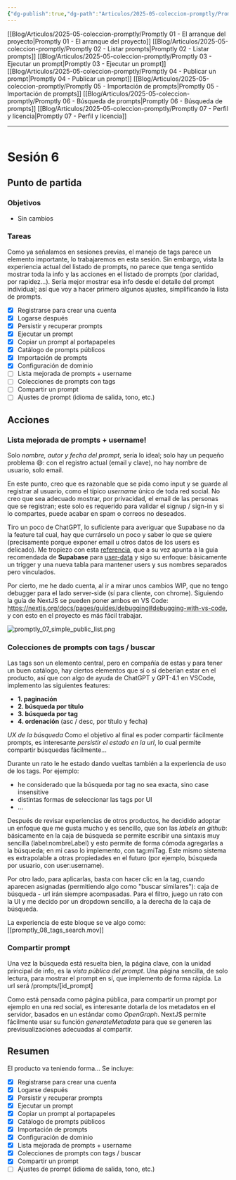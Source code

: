 ```yaml
---
{"dg-publish":true,"dg-path":"Articulos/2025-05-coleccion-promptly/Promptly 06 - Búsqueda de prompts.md","permalink":"/articulos/2025-05-coleccion-promptly/promptly-06-busqueda-de-prompts/","title":"Promptly 06 - Búsqueda de prompts","tags":["nextjs","supabase","postgresql","tailwindcss"]}
---
```



<div class="transclusion internal-embed is-loaded"><div class="markdown-embed">



[[Blog/Articulos/2025-05-coleccion-promptly/Promptly 01 - El arranque del proyecto\|Promptly 01 - El arranque del proyecto]]
[[Blog/Articulos/2025-05-coleccion-promptly/Promptly 02 - Listar prompts\|Promptly 02 - Listar prompts]]
[[Blog/Articulos/2025-05-coleccion-promptly/Promptly 03 - Ejecutar un prompt\|Promptly 03 - Ejecutar un prompt]]
[[Blog/Articulos/2025-05-coleccion-promptly/Promptly 04 - Publicar un prompt\|Promptly 04 - Publicar un prompt]]
[[Blog/Articulos/2025-05-coleccion-promptly/Promptly 05 - Importación de prompts\|Promptly 05 - Importación de prompts]]
[[Blog/Articulos/2025-05-coleccion-promptly/Promptly 06 - Búsqueda de prompts\|Promptly 06 - Búsqueda de prompts]]
[[Blog/Articulos/2025-05-coleccion-promptly/Promptly 07 - Perfil y licencia\|Promptly 07 - Perfil y licencia]]


</div></div>


---

```table-of-contents
```


# Sesión 6

## Punto de partida
### Objetivos
- Sin cambios
### Tareas
Como ya señalamos en sesiones previas, el manejo de tags parece un elemento importante, lo trabajaremos en esta sesión. Sin embargo, vista la experiencia actual del listado de prompts, no parece que  tenga sentido mostrar toda la info y las acciones en el listado de prompts (por claridad, por rapidez...). Sería mejor mostrar esa info desde el detalle del prompt individual; así que voy a hacer primero algunos ajustes, simplificando la lista de prompts.

- [x] Registrarse para crear una cuenta
- [x] Logarse después
- [x] Persistir y recuperar prompts
- [x] Ejecutar un prompt 
- [x] Copiar un prompt al portapapeles
- [x] Catálogo de prompts públicos
- [x] Importación de prompts
- [x] Configuración de dominio
- [ ] Lista mejorada de prompts + username
- [ ] Colecciones de prompts con tags
- [ ] Compartir un prompt 
- [ ] Ajustes de prompt (idioma de salida, tono, etc.)

## Acciones

### Lista mejorada de prompts + username!
Solo *nombre, autor y fecha del prompt*, sería lo ideal; solo hay un pequeño problema 😄: con el registro actual (email y clave), no hay nombre de usuario, solo email. 

En este punto, creo que es razonable que se pida como input y se guarde al registrar al usuario, como el típico *username* único de toda red social. No creo que sea adecuado mostrar, por privacidad, el email de las personas que se registran; este solo es requerido para validar el signup / sign-in y si lo compartes, puede acabar en spam o correos no deseados. 

Tiro un poco de ChatGPT, lo suficiente para averiguar que Supabase no da la feature tal cual, hay que currárselo un poco y saber lo que se quiere (precisamente porque exponer email u otros datos de los users es delicado). Me tropiezo con esta [referencia](https://stackoverflow.com/questions/78550922/how-do-i-authorise-users-with-username-in-supabase), que a su vez apunta a la guia recomendada de **Supabase**  para [user-data](https://supabase.com/docs/guides/auth/managing-user-data) y sigo su enfoque: básicamente un trigger y una nueva tabla para mantener users y sus nombres separados pero vinculados.

Por cierto, me he dado cuenta, al ir a mirar unos cambios WIP, que no tengo debugger para el lado server-side (sí para cliente, con chrome). Siguiendo la guía de NextJS se pueden poner ambos en VS Code: https://nextjs.org/docs/pages/guides/debugging#debugging-with-vs-code, y con esto en el proyecto es más fácil trabajar.

![promptly_07_simple_public_list.png](/img/user/Blog/Articulos/2025-05-coleccion-promptly/media/promptly_07_simple_public_list.png)

### Colecciones de prompts con tags / buscar
Las tags son un elemento central, pero en compañía de estas y para tener un buen catálogo, hay ciertos elementos que sí o sí deberían estar en el producto, así que con algo de ayuda de ChatGPT y GPT-4.1 en VSCode, implemento las siguientes features:
- **1. paginación**
- **2. búsqueda por título**
- **3. búsqueda por tag**
- **4. ordenación** (asc / desc, por título y fecha)

*UX de la búsqueda*
Como el objetivo al final es poder compartir fácilmente prompts, es interesante *persistir el estado en la url*, lo cual permite compartir búsquedas fácilmente...  

Durante un rato le he estado dando vueltas también a la experiencia de uso de los tags. Por ejemplo:
- he considerado que la búsqueda por tag no sea exacta, sino case insensitive
- distintas formas de seleccionar las tags por UI
- ...

Después de revisar experiencias de otros productos, he decidido adoptar un enfoque que me gusta mucho y es sencillo, que son las *labels en github*: básicamente en la caja de búsqueda se permite escribir una sintaxis muy sencilla (label:nombreLabel) y esto permite de forma cómoda agregarlas a la búsqueda; en mi caso lo implemento, con tag:miTag. Este mismo sistema es extrapolable a otras propiedades en el futuro (por ejemplo, búsqueda por usuario, con user:username).

Por otro lado, para aplicarlas, basta con hacer clic en la tag, cuando aparecen asignadas (permitiendo algo como "buscar similares"): caja de búsqueda - url irán siempre acompasadas. Para el filtro, juego un rato con la UI y me decido por un dropdown sencillo, a la derecha de la caja de búsqueda.

La experiencia de este bloque se ve algo como:
[[promptly_08_tags_search.mov]]

### Compartir prompt
Una vez la búsqueda está resuelta bien, la página clave, con la unidad principal de info, es la *vista pública del prompt*. Una página sencilla, de solo lectura, para mostrar el prompt en sí, que implemento de forma rápida. La url será /prompts/[id_prompt] 

Como está pensada como página pública, para compartir un prompt por ejemplo en una red social, es interesante dotarla de los metadatos en el servidor, basados en un estándar como *OpenGraph*. NextJS permite fácilmente usar su función *generateMetadata* para que se generen las previsualizaciones adecuadas al compartir.

## Resumen
El producto va teniendo forma... Se incluye:

- [x] Registrarse para crear una cuenta
- [x] Logarse después
- [x] Persistir y recuperar prompts
- [x] Ejecutar un prompt 
- [x] Copiar un prompt al portapapeles
- [x] Catálogo de prompts públicos
- [x] Importación de prompts
- [x] Configuración de dominio
- [x] Lista mejorada de prompts + username
- [x] Colecciones de prompts con tags / buscar
- [x] Compartir un prompt 
- [ ] Ajustes de prompt (idioma de salida, tono, etc.)
